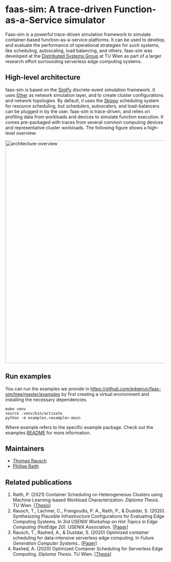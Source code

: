 faas-sim: A trace-driven Function-as-a-Service simulator
========================================================

Faas-sim is a powerful trace-driven simulation framework to simulate container-based function-as-a-service platforms.
It can be used to develop, and evaluate the performance of operational strategies for such systems, like scheduling, autoscaling, load balancing, and others.
faas-sim was developed at the [Distributed Systems Group](https://dsg.tuwien.ac.at) at TU Wien as part of a larger research effort surrounding serverless edge computing systems.

High-level architecture
-----------------------

faas-sim is based on the [SimPy](https://simpy.readthedocs.io) discrete-event simulation framework.
It uses [Ether](https://github.com/edgerun/ether) as network simulation layer, and to create cluster configurations and network topologies.
By default, it uses the [Skippy](https://github.com/edgerun/skippy-core) scheduling system for resource scheduling,
but schedulers, autoscalers, and load-balancers can be plugged in by the user.
faas-sim is trace-driven, and relies on profiling data from workloads and devices to simulate function execution.
It comes pre-packaged with traces from several common computing devices and representative cluster workloads.
The following figure shows a high-level overview:

<img alt="architecture-overview" width="700px" src="https://raw.github.com/edgerun/faas-sim/master/doc/figures/architecture-overview.png">

Run examples
------------

You can run the examples we provide in https://github.com/edgerun/faas-sim/tree/master/examples by first creating a virtual environment and installing the necessary dependencies.

    make venv
    source .venv/bin/activate
    python -m examples.<example>.main

Where example refers to the specific example package.
Check out the examples [README](https://github.com/edgerun/faas-sim/tree/master/examples/README.md) for more information.


Maintainers
------------

* [Thomas Rausch](https://github.com/thrau)
* [Philipp Raith](https://github.com/phip123)

Related publications
--------------------

1. Raith, P. (2021)
   Container Scheduling on Heterogeneous Clusters using Machine Learning-based Workload Characterization.
   *Diploma Thesis*. TU Wien.
   [[Thesis](https://repositum.tuwien.at/handle/20.500.12708/16871)]
1. Rausch, T., Lachner, C., Frangoudis, P. A., Raith, P., & Dustdar, S. (2020).
   Synthesizing Plausible Infrastructure Configurations for Evaluating Edge Computing Systems.
   In *3rd USENIX Workshop on Hot Topics in Edge Computing (HotEdge 20)*. USENIX Association.
   [[Paper](https://www.usenix.org/conference/hotedge20/presentation/rausch)]
1. Rausch, T., Rashed, A., & Dustdar, S. (2020)
   Optimized container scheduling for data-intensive serverless edge computing.
   In *Future Generation Computer Systems.*.
   [[Paper](https://www.sciencedirect.com/science/article/pii/S0167739X2030399X)]
1. Rashed, A. (2020)
   Optimized Container Scheduling for Serverless Edge Computing.
   *Diploma Thesis*. TU Wien.
   [[Thesis](http://repositum.tuwien.ac.at/obvutwhs/content/titleinfo/4671607)]
